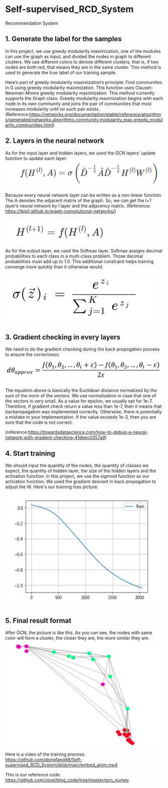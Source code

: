 # Self-supervised_RCD_System
Recommendation System  

## 1.	Generate the label for the samples
In this project, we use greedy modularity maximization, one of the modules can use the graph as input, and divided the nodes in graph to different clusters. We use different colors to denote different clusters, that is, if two nodes are both red, that means they are in the same cluster. This method is used to generate the true label of our training sample. 

Here’s part of greedy modularity maximization’s principle:
Find communities in G using greedy modularity maximization. This function uses Clauset-Newman-Moore greedy modularity maximization. This method currently supports the Graph class. Greedy modularity maximization begins with each node in its own community and joins the pair of communities that most increases modularity until no such pair exists. (Reference:https://networkx.org/documentation/stable/reference/algorithms/generated/networkx.algorithms.community.modularity_max.greedy_modularity_communities.html)

## 2. Layers in the neural network
As for the input layer and hidden layers, we used the GCN layers’ update function to update each layer:
![image](https://github.com/dongfang98/Self-supervised_RCD_System/blob/main/Picture/GCN_Layer.png)

Because every neural network layer can be written as a non-linear function. The A denotes the adjacent matrix of the graph. So, we can get the l+1 layer’s neural network by l layer and the adjacency matrix. 
(Reference: https://tkipf.github.io/graph-convolutional-networks/)

![image](https://github.com/dongfang98/Self-supervised_RCD_System/blob/main/Picture/NeuralNetwork.png)

As for the output layer, we used the Softmax layer. Softmax assigns decimal probabilities to each class in a multi-class problem. Those decimal probabilities must add up to 1.0. This additional constraint helps training converge more quickly than it otherwise would.

![image](https://github.com/dongfang98/Self-supervised_RCD_System/blob/main/Picture/Softmax_Layer.png)

## 3. Gradient checking in every layers

We need to do the gradient checking during the back propogation process to ensure the correctness: 
![image](https://github.com/dongfang98/Self-supervised_RCD_System/blob/main/Picture/GradientChecking.png)

The equation above is basically the Euclidean distance normalized by the sum of the norm of the vectors. We use normalization in case that one of the vectors is very small.
As a value for epsilon, we usually opt for 1e-7. Therefore, if gradient check return a value less than 1e-7, then it means that backpropagation was implemented correctly. Otherwise, there is potentially a mistake in your implementation. If the value exceeds 1e-3, then you are sure that the code is not correct.

(reference:https://towardsdatascience.com/how-to-debug-a-neural-network-with-gradient-checking-41deec0357a9)

## 4. Start training

We should input the quantity of the nodes, the quantity of classes we expect, the quantity of hidden layer, the size of the hidden layers and the activation function. In this project, we use the sigmoid function as our activation function. We used the gradient descent in back propogation to adjust the W. Here's our training loss picture:

![image](https://github.com/dongfang98/Self-supervised_RCD_System/blob/main/Picture/Training.PNG)

## 5. Final result format
After GCN, the picture is like this. As you can see, the nodes with same color will form a cluster, the closer they are, the more similar they are. 
![image](https://github.com/dongfang98/Self-supervised_RCD_System/blob/main/Picture/AfterGCN.PNG)
Here is a video of the training process:  
https://github.com/dongfang98/Self-supervised_RCD_System/blob/main/embed_anim.mp4

This is our reference code: https://github.com/zjost/blog_code/tree/master/gcn_numpy
